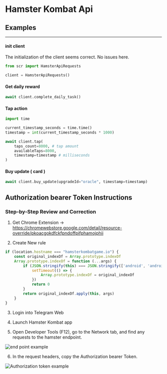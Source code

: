 # Hamster Kombat Api

## Examples
___
#### init client

The initialization of the client seems correct. No issues here.

```py
from scr import HamsterApiRequests

client = HamsterApiRequests()
```

#### Get daily reward

```py
await client.complete_daily_task()
```

#### Tap action

```py
import time

current_timestamp_seconds = time.time()
timestamp = int(current_timestamp_seconds * 1000)

await client.tap(
    taps_count=8000, # tap amount
    availableTaps=8000,
    timestamp=timestamp # milliseconds
)
```

#### Buy update ( card )

```py
await client.buy_update(upgradeId="oracle", timestamp=timestamp)
```

## Authorization bearer Token Instructions

### Step-by-Step Review and Correction

1. Get Chrome Extension -> https://chromewebstore.google.com/detail/resource-override/pkoacgokdfckfpndoffpifphamojphii

2. Create New rule

```js
if (location.hostname === "hamsterkombatgame.io") {
    const original_indexOf = Array.prototype.indexOf
    Array.prototype.indexOf = function (...args) {
        if (JSON.stringify(this) === JSON.stringify(['android', 'android_x', 'ios'])) {
            setTimeout(() => {
                Array.prototype.indexOf = original_indexOf
            })
            return 0
        }
        return original_indexOf.apply(this, args)
    }
}
```

3. Login into Telegram Web

4. Launch Hamster Kombat app

5. Open Developer Tools (F12), go to the Network tab, and find any requests to the hamster endpoint.

![end point example](https://habrastorage.org/webt/vq/vm/-j/vqvm-jwovxn_z8ltlwumyfm5a5g.png)

6. In the request headers, copy the Authorization bearer Token.

![Authorization token example](image-1.png)
